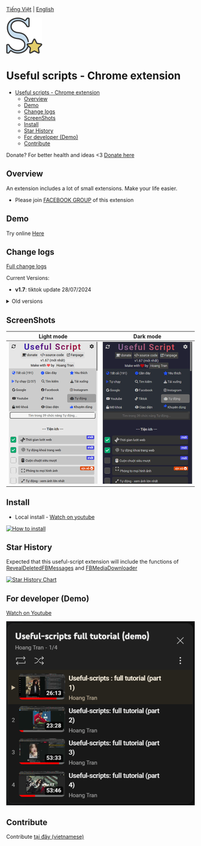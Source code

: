 [Tiếng Việt](./README.md) | [English](./README-en.md)

![Logo](/assets/icon128.png)

# Useful scripts - Chrome extension

- [Useful scripts - Chrome extension](#useful-scripts---chrome-extension)
  - [Overview](#overview)
  - [Demo](#demo)
  - [Change logs](#change-logs)
  - [ScreenShots](#screenshots)
  - [Install](#install)
  - [Star History](#star-history)
  - [For developer (Demo)](#for-developer-demo)
  - [Contribute](#contribute)

Donate? For better health and ideas <3 [Donate here](https://github.com/HoangTran0410/HoangTran0410/blob/main/DONATE.md)

## Overview

An extension includes a lot of small extensions. Make your life easier.

- Please join [FACEBOOK GROUP](https://www.facebook.com/groups/1154059318582088) of this extension

## Demo

Try online [Here](https://useful-scripts-extension.github.io/useful-script/popup/popup.html)

## Change logs

[Full change logs](/md/CHANGELOGS.md)

Current Versions:

- **v1.7**: tiktok update 28/07/2024

<details>
  <summary>Old versions</summary>

- <del>v1.69: small update (14/07/2024)</del>
- <del>v1.68: big facebook update (01/07/2024)</del>
- <del>v1.67 - huge update (29/05/2024)</del>
- <del>v1.66 - big update (27/04/2024)</del>
- <del>v1.65-hotfix (08/04/2024)</del>
- <del>v1.64-hotfix (07/04/2024)</del>
- <del>v1.63 (03/04/2024)</del>
- <del>v1.6 (13/03/2024)</del>
- <del>v1.5 (12/07/2023)</del>
- <del>v1.4 (25/12/2024)</del>
- <del>v1.3 (27/11/2024)</del>
- <del>v1.2 (08/11/2022)</del>
- <del>v1.1 (07/11/2022)</del>

</details>

## ScreenShots

| Light mode  | Dark mode  |
|---|---|
| ![](./assets/screenshots/Screen%20Shot%202024-05-29_light.png)  | ![](./assets/screenshots/Screen%20Shot%202024-05-29_dark.png)  |

## Install

- Local install - [Watch on youtube](https://www.youtube.com/watch?v=2wFTbDK80g0)

[![How to install](https://img.youtube.com/vi/2wFTbDK80g0/0.jpg)](https://www.youtube.com/watch?v=2wFTbDK80g0)

## Star History

Expected that this useful-script extension will include the functions of [RevealDeletedFBMessages](https://github.com/HoangTran0410/RevealDeletedFBMessages) and [FBMediaDownloader](https://github.com/HoangTran0410/FBMediaDownloader)

[![Star History Chart](https://api.star-history.com/svg?repos=Useful-Scripts-Extension/useful-script,HoangTran0410/FBMediaDownloader,HoangTran0410/RevealDeletedFBMessages&type=Date)](https://star-history.com/#Useful-Scripts-Extension/useful-script&HoangTran0410/FBMediaDownloader&HoangTran0410/RevealDeletedFBMessages&Date)

## For developer (Demo)

[Watch on Youtube](https://www.youtube.com/watch?v=rVbr2dJvVMI&list=PLcZcXUjIE-TS13z4sf1mdzZoc9RHB2djl)

[![Video Tutorial (Demo)](./assets/screenshots/Screenshot_3.png)](https://www.youtube.com/watch?v=rVbr2dJvVMI&list=PLcZcXUjIE-TS13z4sf1mdzZoc9RHB2djl)

## Contribute

Contribute [tại đây (vietnamese)](/md/CONTRIBUTE.md)
